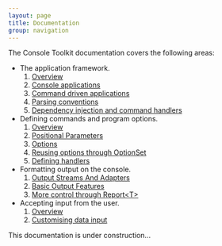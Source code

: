 ```yaml
---
layout: page
title: Documentation
group: navigation
---
```


The Console Toolkit documentation covers the following areas:


* The application framework.
	1. [Overview](frameworkoverview.html)
	2. [Console applications](consoleapps.html)
	2. [Command driven applications](commandapps.html)
	3. [Parsing conventions](parsingconventions.html)
	4. [Dependency injection and command handlers](DependencyInjection.html) 
* Defining commands and program options.
	1. [Overview](commandoverview.html)
	2. [Positional Parameters](positionalParameters.html)
	3. [Options](options.html)
	4. [Reusing options through OptionSet](optionsets.html)
	5. [Defining handlers](defininghandlers.html) 
* Formatting output on the console.
	1. [Output Streams And Adapters](outputstreams.html)
	1. [Basic Output Features](output.html)
	3. [More control through Report&lt;T&gt;](asreport.html)
* Accepting input from the user.
    1. [Overview](inputstream.html)
    2. [Customising	data input](custominput.html)

This documentation is under construction...